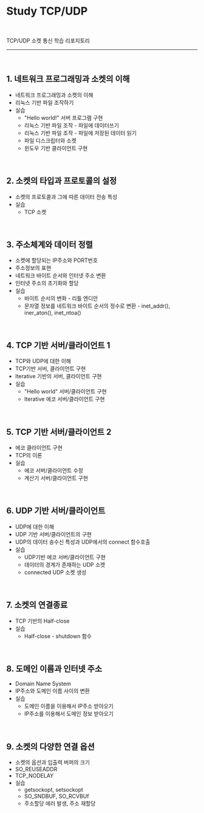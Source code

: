 # Study TCP/UDP

<br/>

TCP/UDP 소켓 통신 학습 리포지토리

<hr/>

<br/>

## 1. 네트워크 프로그래밍과 소켓의 이해
  - 네트워크 프로그래밍과 소켓의 이해
  - 리눅스 기반 파일 조작하기
  - 실습
      - "Hello world!" 서버 프로그램 구현
      -  리눅스 기반 파일 조작 - 파일에 데이터쓰기
      -  리눅스 기반 파일 조작 - 파일에 저장된 데이터 읽기
      -  파일 디스크립터와 소켓
      -  윈도우 기반 클라이언트 구현

<br/>

## 2. 소켓의 타입과 프로토콜의 설정
  - 소켓의 프로토콜과 그에 따른 데이터 전송 특성
  - 실습
      - TCP 소켓
<br/>

## 3. 주소체계와 데이터 정렬
  - 소켓에 할당되는 IP주소와 PORT번호
  - 주소정보의 표현
  - 네트워크 바이트 순서와 인터넷 주소 변환
  - 인터넷 주소의 초기화와 할당
  - 실습
      - 바이트 순서의 변화 - 리틀 엔디안
      - 문자열 정보를 네트워크 바이트 순서의 정수로 변환 - inet_addr(), iner_aton(), inet_ntoa()
<br/>

## 4. TCP 기반 서버/클라이언트 1
  - TCP와 UDP에 대한 이해
  - TCP기반 서버, 클라이언트 구현
  - lterative 기반의 서버, 클라이언트 구현
  - 실습
      - "Hello world" 서버/클라이언트 구현
      - lterative 에코 서버/클라이언트 구현

<br/>

## 5. TCP 기반 서버/클라이언트 2
  - 에코 클라이언트 구현
  - TCP의 이론
  - 실습
      - 에코 서버/클라이언트 수정
      - 계산기 서버/클라이언트 구현 

<br/>

## 6. UDP 기반 서버/클라이언트
  - UDP에 대한 이해
  - UDP 기반 서버/클라이언트의 구현
  - UDP의 데이터 송수신 특성과 UDP에서의 connect 함수호출
  - 실습
      - UDP기반 에코 서버/클라이언트 구현
      - 데이터의 경계가 존재하는 UDP 소켓
      - connected UDP 소켓 생성

<br/>

## 7. 소켓의 연결종료
  - TCP 기반의 Half-close
  - 실습
      - Half-close - shutdown 함수

<br/>

## 8. 도메인 이름과 인터넷 주소
  - Domain Name System
  - IP주소와 도메인 이름 사이의 변환
  - 실습
      - 도메인 이름을 이용해서 IP주소 받아오기
      - IP주소를 이용해서 도메인 정보 받아오기

<br/>

## 9. 소켓의 다양한 연결 옵션
  - 소켓의 옵션과 입출력 버퍼의 크기
  - SO_REUSEADDR
  - TCP_NODELAY
  - 실습
      - getsockopt, setsockopt
      - SO_SNDBUF, SO_RCVBUf
      - 주소할당 에러 발생, 주소 재할당
